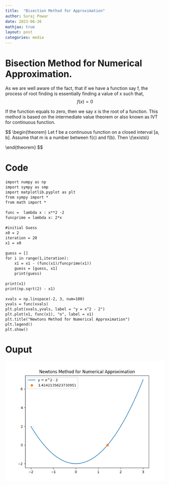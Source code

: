 ```yaml
---
title:  "Bisection Method for Approximation"
author: Suraj Powar
date: 2023-06-26
mathjax: true
layout: post
categories: media
---
```


# Bisection Method for Numerical Approximation.
As we are well aware of the fact, that if we have a function say f, the process of root finding is essentially finding a value of x such that, $$ f(x) = 0$$

If the function equals to zero, then we say x is the root of a function. This method is based on the intermediate value theorem or also known as IVT for continuous function. 

$$
\begin{theorem}
Let f be a continuous function on a closed interval [a, b]. Assume that m is a number between f(c) and f(b). Then \\(\exists\\)



\end{theorem}
$$

# Code
```python3
import numpy as np
import sympy as smp
import matplotlib.pyplot as plt
from sympy import *
from math import *

func =  lambda x : x**2 -2
funcprime = lambda x: 2*x 

#initial Guess
x0 = 2
iteration = 20
x1 = x0

guess = []
for i in range(1,iteration):
    x1 = x1 - (func(x1)/funcprime(x1))
    guess = [guess, x1]
    print(guess)

print(x1)
print(np.sqrt(2) - x1)

xvals = np.linspace(-2, 3, num=100)
yvals = func(xvals)
plt.plot(xvals,yvals, label = "y = x^2 - 2")
plt.plot(x1, func(x1), "o", label = x1)
plt.title("Newtons Method for Numerical Approximation")
plt.legend()
plt.show()
```

# Ouput

![](assets/Figure_1.png)
